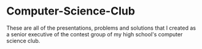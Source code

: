 # Computer-Science-Club
These are all of the presentations, problems and solutions that I created as a senior executive of the contest group of my high school's computer science club.
